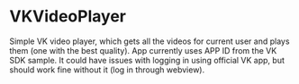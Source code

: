 VKVideoPlayer
=============

Simple VK video player, which gets all the videos for current user and plays them (one with the best quality). 
App currently uses APP ID from the VK SDK sample. It could have issues with logging in using official VK app, but should work fine without it (log in through webview).
